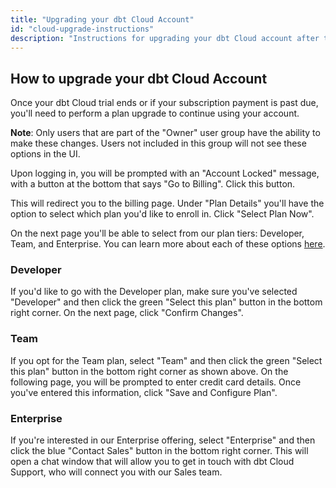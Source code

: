 ```yaml
---
title: "Upgrading your dbt Cloud Account"
id: "cloud-upgrade-instructions"
description: "Instructions for upgrading your dbt Cloud account after the trial ends."
---
```


## How to upgrade your dbt Cloud Account

Once your dbt Cloud trial ends or if your subscription payment is past due, you'll need to perform a plan upgrade to continue using your account.

**Note**: Only users that are part of the "Owner" user group have the ability to make these changes. Users not included in this group will not see these options in the UI. 

Upon logging in, you will be prompted with an "Account Locked" message, with a button at the bottom that says "Go to Billing". Click this button.

<Lightbox src="/img/docs/dbt-cloud/using-dbt-cloud/go_to_billing.png"/>

This will redirect you to the billing page. Under "Plan Details" you'll have the option to select which plan you'd like to enroll in. Click "Select Plan Now".

<Lightbox src="/img/docs/dbt-cloud/using-dbt-cloud/billing_select_plan_now.png"/>

On the next page you'll be able to select from our plan tiers: Developer, Team, and Enterprise. You can learn more about each of these options [here](https://www.getdbt.com/pricing/).

<Lightbox src="/img/docs/dbt-cloud/using-dbt-cloud/billing_plans.gif"/>

### Developer

If you'd like to go with the Developer plan, make sure you've selected "Developer" and then click the green "Select this plan" button in the bottom right corner. On the next page, click "Confirm Changes".

<Lightbox src="/img/docs/dbt-cloud/using-dbt-cloud/developer_plan.png"/>

### Team

If you opt for the Team plan, select "Team" and then click the green "Select this plan" button in the bottom right corner as shown above. On the following page, you will be prompted to enter credit card details. Once you've entered this information, click "Save and Configure Plan".

<Lightbox src="/img/docs/dbt-cloud/using-dbt-cloud/team_plan_card_details.png"/>

### Enterprise

If you're interested in our Enterprise offering, select "Enterprise" and then click the blue "Contact Sales" button in the bottom right corner. This will open a chat window that will allow you to get in touch with dbt Cloud Support, who will connect you with our Sales team.

<Lightbox src="/img/docs/dbt-cloud/using-dbt-cloud/enterprise_contact_sales.gif"/>